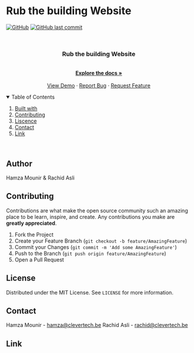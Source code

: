 # Rub the building Website

[![GitHub](https://img.shields.io/github/license/mashape/apistatus.svg)](https://github.com/clevertech-be/rub-the-building/blob/master/LICENSE)
[![GitHub last commit](https://img.shields.io/github/last-commit/google/skia.svg)](https://github.com/clevertech-be/rub-the-building/commits/master)

<br />
<p align="center">
  <h3 align="center">Rub the building Website</h3>

  <p align="center">
    <br />
    <a href="https://github.com/clevertech-be/rub-the-building/blob/master/README.md"><strong>Explore the docs »</strong></a>
    <br />
    <br />
    <a href="https://rub-the-building.be/">View Demo</a>
    ·
    <a href="https://github.com/clevertech-be/rub-the-building/issues">Report Bug</a>
    ·
    <a href="https://github.com/clevertech-be/rub-the-building/issues">Request Feature</a>
  </p>
</p>

<details open="open">
  <summary>Table of Contents</summary>
  <ol>
    <li><a href="#built with">Built with</a></li>
    <li><a href="#contributting">Contributing</a></li>
    <li><a href="#liscence">Liscence</a></li>
    <li><a href="#contact">Contact</a></li>
    <li><a href="#link">Link</a></li>
  </ol>
</details>

<br>

## Author

Hamza Mounir & Rachid Asli

## Contributing

Contributions are what make the open source community such an amazing place to be learn, inspire, and create. Any contributions you make are **greatly appreciated**.

1. Fork the Project
2. Create your Feature Branch (`git checkout -b feature/AmazingFeature`)
3. Commit your Changes (`git commit -m 'Add some AmazingFeature'`)
4. Push to the Branch (`git push origin feature/AmazingFeature`)
5. Open a Pull Request

## License

Distributed under the MIT License. See `LICENSE` for more information.

## Contact

Hamza Mounir - hamza@clevertech.be
Rachid Asli - rachid@clevertech.be

## Link

